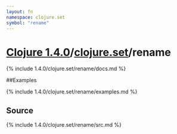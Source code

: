 ```yaml
---
layout: fn
namespace: clojure.set
symbol: "rename"
---
```


# [Clojure 1.4.0](../../)/[clojure.set](../)/rename

{% include 1.4.0/clojure.set/rename/docs.md %}

##Examples

{% include 1.4.0/clojure.set/rename/examples.md %}
## Source
{% include 1.4.0/clojure.set/rename/src.md %}

